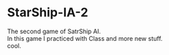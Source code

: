 # StarShip-IA-2
The second game of SatrShip AI.<br>
In this game I practiced with Class and more new stuff.<br>
cool.<br>
<br>
<a href="https://drive.google.com/file/d/0B3YosuAAWUh5YWFZc1BjcHB0S1E/view?usp=sharing">
